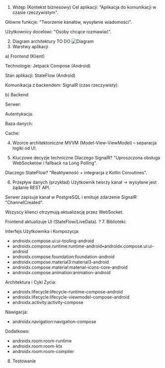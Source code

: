 1. Wstęp (Kontekst biznesowy)
Cel aplikacji: "Aplikacja do komunikacji w czasie rzeczywistym".

Główne funkcje: "Tworzenie kanałów, wysyłanie wiadomości".

Użytkownicy docelowi: "Osoby chcące rozmawiać".

2. Diagram architektury
TO DO
![Diagram](C:\Users\ccerb\Downloads\diagram.png)
3. Warstwy aplikacji

a) Frontend (Klient)

Technologie: Jetpack Compose (Android)

Stan aplikacji: StateFlow (Android)

Komunikacja z backendem:
SignalR (czas rzeczywisty).

b) Backend

Serwer: 

Autentykacja:

Baza danych: 

Cache: 

4. Wzorce architektoniczne
MVVM (Model-View-ViewModel) – separacja logiki od UI.

5. Kluczowe decyzje techniczne
Dlaczego SignalR? "Uproszczona obsługa WebSocketów i fallback na Long Polling".

Dlaczego StateFlow? "Reaktywność + integracja z Kotlin Coroutines".

6. Przepływ danych (przykład)
Użytkownik tworzy kanał → wysyłane jest żądanie REST API.

Serwer zapisuje kanał w PostgreSQL i emituje zdarzenie SignalR "ChannelCreated".

Wszyscy klienci otrzymują aktualizację przez WebSocket.

Frontend aktualizuje UI (StateFlow/LiveData).
?
7. Biblioteki:

Interfejs Użytkownika i Kompozycja:

- androidx.compose.ui:ui-tooling-android
- androidx.compose.runtime:runtime-android•androidx.compose.ui:ui-android
- androidx.compose.foundation:foundation-android
- androidx.compose.material3:material3-android
- androidx.compose.material:material-icons-core-android 
- androidx.compose.animation:animation-android

Architektura i Cykl Życia:

- androidx.lifecycle:lifecycle-runtime-compose-android
- androidx.lifecycle:lifecycle-viewmodel-compose-android
- androidx.activity:activity-compose

Nawigacja:

- androidx.navigation:navigation-compose

Dodatkowo:

- androidx.room:room-runtime
- androidx.room:room-ktx 
- androidx.room:room-compiler
  
8. Testowanie
